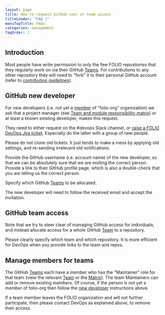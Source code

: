 ```yaml
---
layout: page
title: How to request GitHub user or team access
titleLeader: "FAQ |"
menuTopTitle: FAQs
categories: management
faqOrder: 2
---
```


## Introduction

Most people have write permission to only the few FOLIO repositories that they regularly work on via their GitHub [Teams](#manage-members-for-teams).
For contributions to any other repository they will need to "fork" it to their personal GitHub account (refer to [contribution guidelines](/guidelines/contributing/#fork-github-repository)).

## GitHub new developer

For new developers (i.e. not yet a [member](https://github.com/orgs/folio-org/people) of "folio-org" organization) we ask that a project manager (see [Team and module responsibility matrix](https://folio-org.atlassian.net/wiki/x/kIBP)) or at least a known existing developer, makes this request.

They need to either request on the #devops Slack channel, or [raise a FOLIO DevOps Jira ticket](/faqs/how-to-raise-devops-ticket/#general-folio-devops). Especially do the latter with a group of new people.

Please do not clone old tickets. It just tends to make a mess by applying old settings, and re-sending irrelevant old notifications.

Provide the GitHub username (i.e. account name) of the new developer, so that we can be absolutely sure that we are inviting the correct person.
Provide a link to their GitHub profile page, which is also a double-check that you are telling us the correct person.

Specify which GitHub [Teams](https://github.com/orgs/folio-org/teams) to be allocated.

The new developer will need to follow the received email and accept the invitation.

## GitHub team access

Note that we try to steer clear of managing GitHub access for individuals,
and instead allocate access for a whole GitHub [Team](https://github.com/orgs/folio-org/teams) to a repository.

Please clearly specify which team and which repository. It is more efficient for DevOps when you provide links to the team and repos.

## Manage members for teams

The GitHub [Teams](https://github.com/orgs/folio-org/teams) each have a member who has the "Maintainer" role for that team (view the relevant [Team](https://github.com/orgs/folio-org/teams) or the [Matrix](https://folio-org.atlassian.net/wiki/x/kIBP)).
The team Maintainers can add or remove existing members.
Of course, if the person is not yet a member of folio-org then follow the [new developer](#github-new-developer) instructions above.

If a team member leaves the FOLIO organization and will not further participate, then please contact DevOps as explained above, to remove their access.

<div class="folio-spacer-content"></div>
